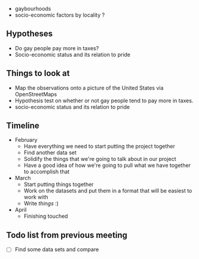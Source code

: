 - gaybourhoods
- socio-economic factors by locality ?

## Hypotheses
- Do gay people pay more in taxes?
- Socio-economic status and its relation to pride

## Things to look at
- Map the observations onto a picture of the United States via OpenStreetMaps
- Hypothesis test on whether or not gay people tend to pay more in taxes.
- socio-economic status and its relation to pride

## Timeline
- February
    - Have everything we need to start putting the project together
    - Find another data set
    - Solidify the things that we're going to talk about in our project
    - Have a good idea of how we're going to pull what we have together to accomplish that
- March
    - Start putting things together
    - Work on the datasets and put them in a format that will be easiest to work with
    - Write *things* :)
- April
    - Finishing touched

## Todo list from previous meeting
- [ ] Find some data sets and compare
